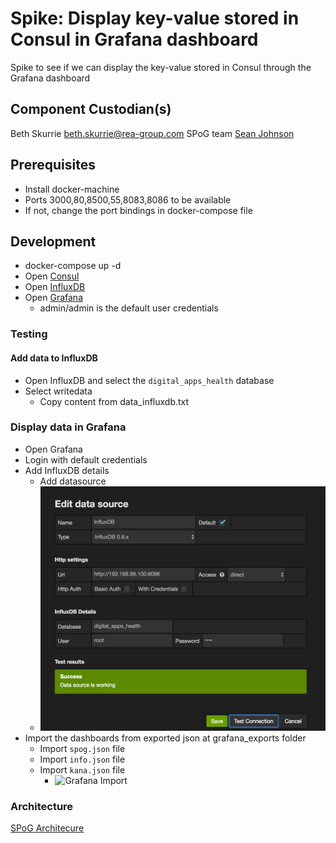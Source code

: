 # Spike: Display key-value stored in Consul in Grafana dashboard

Spike to see if we can display the key-value stored in Consul through the Grafana dashboard

## Component Custodian(s)

Beth Skurrie beth.skurrie@rea-group.com
SPoG team
[Sean Johnson](sean.johnson@iag.com.au)

## Prerequisites

  * Install docker-machine
  * Ports 3000,80,8500,55,8083,8086 to be available
  * If not, change the port bindings in docker-compose file

## Development

  * docker-compose up -d
  * Open [Consul](http://<docker-machine-ip>:8500/ui/#/dc1/services)
  * Open [InfluxDB](http://<docker-machine-ip>:8083/)
  * Open [Grafana](http://<docker-machine-ip>:3000/)
    * admin/admin is the default user credentials

### Testing

#### Add data to InfluxDB

  * Open InfluxDB and select the <code>digital_apps_health</code> database
  * Select writedata
    * Copy content from data_influxdb.txt

### Display data in Grafana

  * Open Grafana
  * Login with default credentials
  * Add InfluxDB details
    * Add datasource
    * ![InfluxDB Configurations](/screenshots/influxdb-config.png?raw=true "InfluxDB Configurations")
  * Import the dashboards from exported json at grafana_exports folder
    * Import ```spog.json``` file
    * Import ```info.json``` file
    * Import ```kana.json``` file
      * ![Grafana Import](/screenshots/grafana-import.jpg?raw=true "Grafana Import")

### Architecture

[SPoG Architecure](https://confluence.iag.com.au/display/CON/Architecture)

